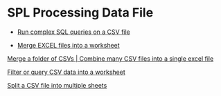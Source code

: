 # SPL Processing Data File

- [Run complex SQL queries on a CSV file](run-sql-over-csv&xls.md)

- [Merge EXCEL files into a worksheet](merge-multiple-excels-into-one.md)

[Merge a folder of CSVs | Combine many CSV files into a single excel file](combine-many-csv-files.md)

[Filter or query CSV data into a worksheet]()

[Split a CSV file into multiple sheets]()
